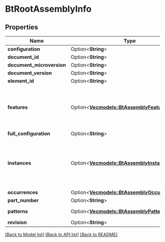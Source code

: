 # BtRootAssemblyInfo

## Properties

Name | Type | Description | Notes
------------ | ------------- | ------------- | -------------
**configuration** | Option<**String**> |  | [optional]
**document_id** | Option<**String**> |  | [optional]
**document_microversion** | Option<**String**> |  | [optional]
**document_version** | Option<**String**> |  | [optional]
**element_id** | Option<**String**> |  | [optional]
**features** | Option<[**Vec<models::BtAssemblyFeatureInfo>**](BTAssemblyFeatureInfo.md)> | List of Assembly features including those are created by replicates. | [optional]
**full_configuration** | Option<**String**> |  | [optional]
**instances** | Option<[**Vec<models::BtAssemblyInstanceInfo>**](BTAssemblyInstanceInfo.md)> | List of instances including those created by patterns and replicates. | [optional]
**occurrences** | Option<[**Vec<models::BtAssemblyOccurrenceInfo>**](BTAssemblyOccurrenceInfo.md)> |  | [optional]
**part_number** | Option<**String**> |  | [optional]
**patterns** | Option<[**Vec<models::BtAssemblyPatternInfo>**](BTAssemblyPatternInfo.md)> | List of patterns. | [optional]
**revision** | Option<**String**> |  | [optional]

[[Back to Model list]](../README.md#documentation-for-models) [[Back to API list]](../README.md#documentation-for-api-endpoints) [[Back to README]](../README.md)


